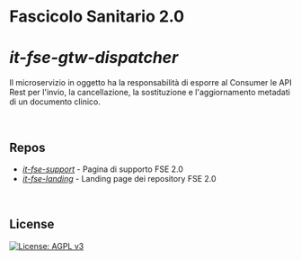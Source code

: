 
# Fascicolo Sanitario 2.0

# _it-fse-gtw-dispatcher_


Il microservizio in oggetto ha la responsabilità di esporre al Consumer le API Rest per l'invio, la cancellazione, la sostituzione e l'aggiornamento metadati di un documento clinico.

<br/>

## Repos
- [*it-fse-support*](https://github.com/ministero-salute/it-fse-support) - Pagina di supporto FSE 2.0
- [*it-fse-landing*](https://github.com/ministero-salute/it-fse-landing) - Landing page dei repository FSE 2.0

<br/>

## License

[![License: AGPL v3](https://img.shields.io/badge/License-AGPL_v3-blue.svg)](https://www.gnu.org/licenses/agpl-3.0)
